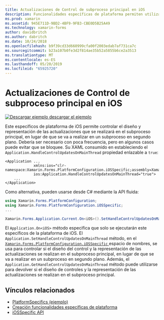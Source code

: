 ```yaml
---
title: Actualizaciones de Control de subproceso principal en iOS
description: Funcionalidades específicas de plataforma permiten utilizar la funcionalidad que solo está disponible en una plataforma concreta, sin necesidad de implementar los representadores personalizados o los efectos. Este artículo explica cómo consumir iOS específicos de la plataforma que permite controlar el diseño y representación de las actualizaciones que se realizará en el subproceso principal.
ms.prod: xamarin
ms.assetid: 945E711D-9BD2-4BF9-9FB3-CBE0D5B25A49
ms.technology: xamarin-forms
author: davidbritch
ms.author: dabritch
ms.date: 10/24/2018
ms.openlocfilehash: b9f39cd33d660999cfa00f2003edab7af731ca7c
ms.sourcegitcommit: b23a107b0fe3d2f814ae35b52a5855b6ce2a3513
ms.translationtype: MT
ms.contentlocale: es-ES
ms.lasthandoff: 05/20/2019
ms.locfileid: "65925720"
---
```

# <a name="main-thread-control-updates-on-ios"></a>Actualizaciones de Control de subproceso principal en iOS

[![Descargar ejemplo](~/media/shared/download.png) descargar el ejemplo](https://developer.xamarin.com/samples/xamarin-forms/UserInterface/PlatformSpecifics/)

Este específicos de plataforma de iOS permite controlar el diseño y representación de las actualizaciones que se realizará en el subproceso principal, en lugar de que se va a realizar en un subproceso en segundo plano. Debería ser necesario con poca frecuencia, pero en algunos casos puede evitar que se bloquee. Su XAML consumido en estableciendo el `Application.HandleControlUpdatesOnMainThread` propiedad enlazable a `true`:

```xaml
<Application ...
             xmlns:ios="clr-namespace:Xamarin.Forms.PlatformConfiguration.iOSSpecific;assembly=Xamarin.Forms.Core"
             ios:Application.HandleControlUpdatesOnMainThread="true">
    ...
</Application>
```

Como alternativa, pueden usarse desde C# mediante la API fluida:

```csharp
using Xamarin.Forms.PlatformConfiguration;
using Xamarin.Forms.PlatformConfiguration.iOSSpecific;
...

Xamarin.Forms.Application.Current.On<iOS>().SetHandleControlUpdatesOnMainThread(true);
```

El `Application.On<iOS>` método especifica que solo se ejecutarán este específicos de la plataforma de iOS. El `Application.SetHandleControlUpdatesOnMainThread` método, en el [ `Xamarin.Forms.PlatformConfiguration.iOSSpecific` ](xref:Xamarin.Forms.PlatformConfiguration.iOSSpecific) espacio de nombres, se usa para controlar si el diseño del control y la representación de las actualizaciones se realizan en el subproceso principal, en lugar de que se va a realizar en un subproceso en segundo plano. Además, el `Application.GetHandleControlUpdatesOnMainThread` método puede utilizarse para devolver si el diseño de controles y la representación de las actualizaciones se realizan en el subproceso principal.

## <a name="related-links"></a>Vínculos relacionados

- [PlatformSpecifics (ejemplo)](https://developer.xamarin.com/samples/xamarin-forms/UserInterface/PlatformSpecifics/)
- [Creación funcionalidades específicas de plataforma](~/xamarin-forms/platform/platform-specifics/index.md#creating-platform-specifics)
- [iOSSpecific API](xref:Xamarin.Forms.PlatformConfiguration.iOSSpecific)
